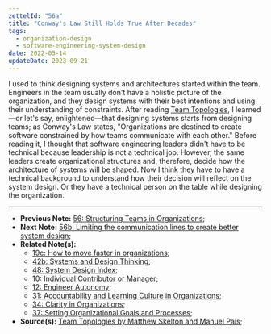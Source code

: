 ```yaml
---
zettelId: "56a"
title: "Conway's Law Still Holds True After Decades"
tags:
  - organization-design
  - software-engineering-system-design
date: 2022-05-14
updateDate: 2023-09-21
---
```


I used to think designing systems and architectures started within the team. Engineers in the team usually don't have a holistic picture of the organization, and they design systems with their best intentions and using their understanding of constraints. After reading [Team Topologies](/books/team-topologies-book-review-summary-and-notes/), I learned—or let's say, enlightened—that designing systems starts from designing teams; as Conway's Law states, "Organizations are destined to create software constrained by how teams communicate with each other." Before reading it, I thought that software engineering leaders didn't have to be technical because leadership is not a technical job. However, the same leaders create organizational structures and, therefore, decide how the architecture of systems will be shaped. Now I think they have to have a technical background to understand how their decision will reflect on the system design. Or they have a technical person on the table while designing the organization.

---

- **Previous Note:** [56: Structuring Teams in Organizations](/notes/56/);
- **Next Note:** [56b: Limiting the communication lines to create better system design](/notes/56b/);
- **Related Note(s):**
  - [19c: How to move faster in organizations](/notes/19c/);
  - [42b: Systems and Design Thinking](/notes/42b/);
  - [48: System Design Index](/notes/48/);
  - [10: Individual Contributor or Manager](/notes/10/);
  - [12: Engineer Autonomy](/notes/12/);
  - [31: Accountability and Learning Culture in Organizations](/notes/31/);
  - [34: Clarity in Organizations](/notes/34/);
  - [37: Setting Organizational Goals and Processes](/notes/37/);
- **Source(s):** [Team Topologies by Matthew Skelton and Manuel Pais](/books/team-topologies-book-review-summary-and-notes/);
